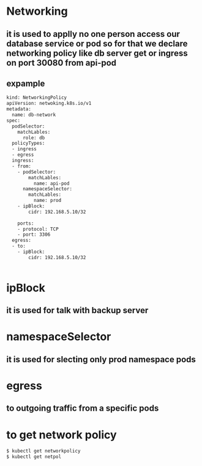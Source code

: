 # Networking
## it is used to applly no one person access our database service or pod so for that we declare networking policy like db server get or ingress on port  30080 from api-pod 
## expample
```bash
kind: NetworkingPolicy
apiVersion: netwoking.k8s.io/v1
metadata:
  name: db-network
spec:
  podSelector:
    matchLables:
      role: db
  policyTypes:
  - ingress
  - egress
  ingress:
  - from:
    - podSelector:
        matchLables:
          name: api-pod
      namespaceSelector:
        matchLables:
          name: prod
    - ipBlock:
        cidr: 192.168.5.10/32
  
    ports:
    - protocol: TCP
    - port: 3306
  egress:
  - to:
    - ipBlock:
        cidr: 192.168.5.10/32
        
```
# ipBlock
## it is used for talk with backup server
# namespaceSelector
## it is used for slecting only prod namespace pods
# egress
## to outgoing traffic from a specific pods
# to get network policy
```bash
$ kubectl get networkpolicy
$ kubectl get netpol
```
